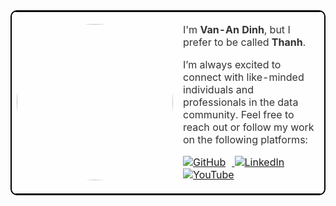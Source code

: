<table style="background-color:rgba(255, 255, 255, 0.8); border-radius:10px; border: 2px solid #000; overflow:hidden; color:#333;">
  <tr>
    <td>
      <img src="https://avatars.githubusercontent.com/u/44209630" style="border-radius:50%;width:250px" />
    </td>
    <td>
      <p>I'm <strong>Van-An Dinh</strong>, but I prefer to be called <strong>Thanh</strong>.</p>
      <p>I’m always excited to connect with like-minded individuals and professionals in the data community. Feel free to reach out or follow my work on the following platforms:</p>
      <p>
        <a href="https://github.com/thanhENC" target="_blank">
          <img src="https://img.shields.io/badge/@thanhENC-474747?logo=github" alt="GitHub" style="margin-right:10px" />
        </a>
        <a href="https://linkedin.com/in/van-an-dinh" target="_blank">
          <img src="https://img.shields.io/badge/@vanandinh-0A66C2?logo=linkedin" alt="LinkedIn" style="margin-right:10px" />
        </a>
        <a href="https://www.youtube.com/@thanhenc?sub_confirmation=1" target="_blank">
          <img src="https://img.shields.io/badge/@thanhenc-FF0000?logo=youtube" alt="YouTube" />
        </a>
      </p>
    </td>
  </tr>
</table>